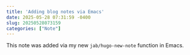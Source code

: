 ```yaml
---
title: 'Adding blog notes via Emacs'
date: 2025-05-28 07:31:59 -0400
slug: 20250528073159
categories: ["Note"]
---
```


This note was added via my new `jab/hugo-new-note` function in Emacs.
